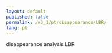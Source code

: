 ```yaml
---
layout: default
published: false
permalink: /v3_1/pt/disappearance/LBR/
lang: pt
---
```


disappearance analysis LBR
